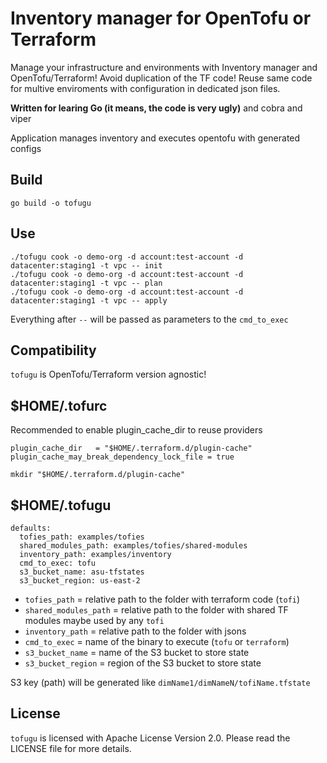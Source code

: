 # Inventory manager for OpenTofu or Terraform
Manage your infrastructure and environments with Inventory manager and OpenTofu/Terraform!
Avoid duplication of the TF code! Reuse same code for multive enviroments with configuration in dedicated json files.

**Written for learing Go (it means, the code is very ugly)** and cobra and viper

Application manages inventory and executes opentofu with generated configs

## Build

`go build -o tofugu`

## Use

```
./tofugu cook -o demo-org -d account:test-account -d datacenter:staging1 -t vpc -- init
./tofugu cook -o demo-org -d account:test-account -d datacenter:staging1 -t vpc -- plan
./tofugu cook -o demo-org -d account:test-account -d datacenter:staging1 -t vpc -- apply
```

Everything after `--` will be passed as parameters to the `cmd_to_exec`

## Compatibility

`tofugu` is OpenTofu/Terraform version agnostic!

## $HOME/.tofurc

Recommended to enable plugin_cache_dir to reuse providers

```
plugin_cache_dir   = "$HOME/.terraform.d/plugin-cache"
plugin_cache_may_break_dependency_lock_file = true
```

`mkdir "$HOME/.terraform.d/plugin-cache"`

## $HOME/.tofugu

```
defaults:
  tofies_path: examples/tofies
  shared_modules_path: examples/tofies/shared-modules
  inventory_path: examples/inventory
  cmd_to_exec: tofu
  s3_bucket_name: asu-tfstates
  s3_bucket_region: us-east-2
```

- `tofies_path` = relative path to the folder with terraform code (`tofi`)
- `shared_modules_path` = relative path to the folder with shared TF modules maybe used by any `tofi`
- `inventory_path` =  relative path to the folder with jsons
- `cmd_to_exec` = name of the binary to execute (`tofu` or `terraform`)
- `s3_bucket_name` = name of the S3 bucket to store state
- `s3_bucket_region` = region of the S3 bucket to store state

S3 key (path) will be generated like `dimName1/dimNameN/tofiName.tfstate`

## License

`tofugu` is licensed with Apache License Version 2.0.
Please read the LICENSE file for more details.
